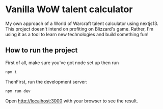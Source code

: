 # Vanilla WoW talent calculator

My own approach of a World of Warcraft talent calculator using nextjs13. This project doesn't intend on profiting on Blizzard's game. Rather, I'm using it as a tool to learn new technologies and build something fun!

## How to run the project

First of all, make sure you've got node set up then run

```bash
npm i
```

ThenFirst, run the development server:

```bash
npm run dev
```

Open [http://localhost:3000](http://localhost:3000) with your browser to see the result.
